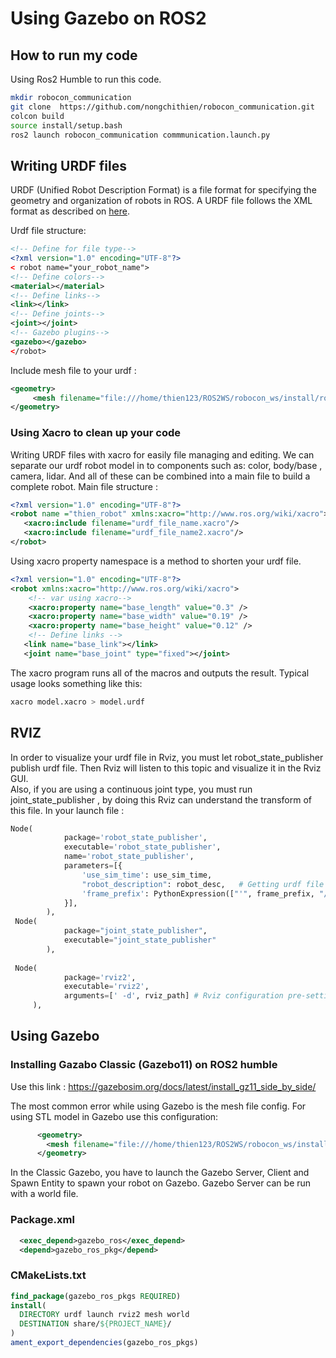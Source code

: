 # Using Gazebo on ROS2

## How to run my code 
Using Ros2 Humble to run this code.

```bash
mkdir robocon_communication
git clone  https://github.com/nongchithien/robocon_communication.git
colcon build
source install/setup.bash
ros2 launch robocon_communication commmunication.launch.py
```
## Writing URDF files
URDF (Unified Robot Description Format) is a file format for specifying the geometry and organization of robots in ROS. A URDF file follows the XML format as described on [here](https://wiki.ros.org/urdf/XML).

Urdf file structure: 
```xml
<!-- Define for file type-->
<?xml version="1.0" encoding="UTF-8"?>
< robot name="your_robot_name">
<!-- Define colors-->
<material></material>
<!-- Define links-->
<link></link>
<!-- Define joints-->
<joint></joint>
<!-- Gazebo plugins-->
<gazebo></gazebo>
</robot>
```

Include mesh file to your urdf :
```xml
<geometry>
     <mesh filename="file:///home/thien123/ROS2WS/robocon_ws/install/robot_description/share/robot_description/mesh/sensors/lds.stl" scale="0.001 0.001 0.001"/>
</geometry>
```


### Using Xacro to clean up your code
Writing URDF files with xacro for easily file managing and editing.
We can separate our urdf robot model in to components such as: color, body/base , camera, lidar. And all of these can be combined into a main file to build a complete robot.
Main file structure :
 ```xml
<?xml version="1.0" encoding="UTF-8"?>
<robot name ="thien_robot" xmlns:xacro="http://www.ros.org/wiki/xacro">
    <xacro:include filename="urdf_file_name.xacro"/>
    <xacro:include filename="urdf_file_name2.xacro"/>
</robot>
```
Using xacro property namespace is a method to shorten your urdf file.

```xml
<?xml version="1.0" encoding="UTF-8"?>
<robot xmlns:xacro="http://www.ros.org/wiki/xacro">
    <!-- var using xacro--> 
    <xacro:property name="base_length" value="0.3" />
    <xacro:property name="base_width" value="0.19" />
    <xacro:property name="base_height" value="0.12" />
    <!-- Define links -->
   <link name="base_link"></link>
   <joint name="base_joint" type="fixed"></joint>
```
The xacro program runs all of the macros and outputs the result. Typical usage looks something like this:
```bash 
xacro model.xacro > model.urdf
```
## RVIZ
In order to visualize your urdf file in Rviz, you must let robot_state_publisher publish urdf file. Then Rviz will listen to this topic and visualize it in the Rviz GUI.\
Also, if you are using a continuous joint type, you must run joint_state_publisher , by doing this Rviz can understand the transform of this file.
In your launch file :
```python
Node(
            package='robot_state_publisher',
            executable='robot_state_publisher',
            name='robot_state_publisher',
            parameters=[{
                'use_sim_time': use_sim_time,
                "robot_description": robot_desc,   # Getting urdf file with file path
                'frame_prefix': PythonExpression(["'", frame_prefix, "/'"]),
            }],
        ),
 Node(
            package="joint_state_publisher",
            executable="joint_state_publisher"
        ),
        
 Node(
            package='rviz2',
            executable='rviz2',
            arguments=[' -d', rviz_path] # Rviz configuration pre-setting
     ),
```


## Using Gazebo

### Installing Gazabo Classic (Gazebo11) on ROS2 humble

Use this link :   https://gazebosim.org/docs/latest/install_gz11_side_by_side/

 The most common error while using Gazebo is the mesh file config.
 For using STL model in Gazebo use this configuration:
```xml
      <geometry>
        <mesh filename="file:///home/thien123/ROS2WS/robocon_ws/install/robot_description/share/robot_description/mesh/sensors/lds.stl" scale="0.001 0.001 0.001"/>
      </geometry>
```
In the Classic Gazebo, you have to launch the Gazebo Server, Client and Spawn Entity to spawn your robot on Gazebo.
Gazebo Server can be run with a world file.


### Package.xml
```xml
  <exec_depend>gazebo_ros</exec_depend>
  <depend>gazebo_ros_pkg</depend>
```
### CMakeLists.txt
```cmake
find_package(gazebo_ros_pkgs REQUIRED)
install(
  DIRECTORY urdf launch rviz2 mesh world
  DESTINATION share/${PROJECT_NAME}/
)
ament_export_dependencies(gazebo_ros_pkgs)
```





